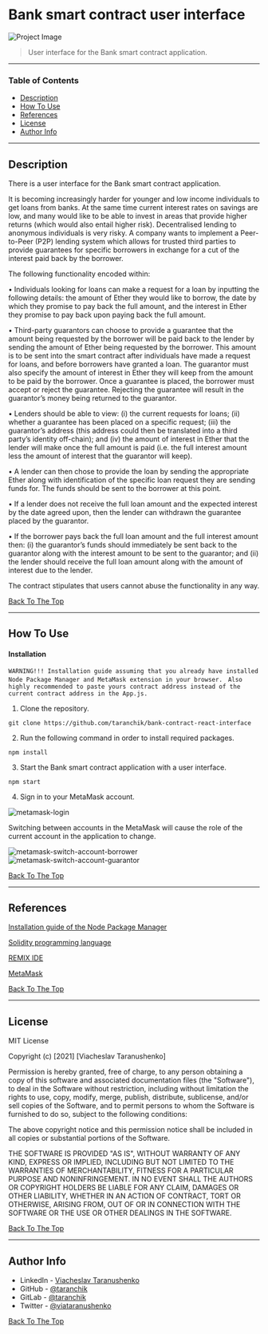 # Bank smart contract user interface

![Project Image](https://i.ibb.co/wWDJrzJ/image.png)

> User interface for the Bank smart contract application.

---

### Table of Contents

- [Description](#description)
- [How To Use](#how-to-use)
- [References](#references)
- [License](#license)
- [Author Info](#author-info)

---

## Description

There is a user interface for the Bank smart contract application.

It is becoming increasingly harder for younger and low income individuals to get loans from banks. At the
same time current interest rates on savings are low, and many would like to be able to invest in areas that
provide higher returns (which would also entail higher risk). Decentralised lending to anonymous individuals
is very risky. A company wants to implement a Peer-to-Peer (P2P) lending system which allows for trusted
third parties to provide guarantees for specific borrowers in exchange for a cut of the interest paid back by
the borrower.

The following functionality encoded within:

• Individuals looking for loans can make a request for a loan by inputting the following details: the amount of Ether they would like to borrow, the date by which they promise to pay back the full amount, and the interest in Ether they promise to pay back upon paying back the full amount.

• Third-party guarantors can choose to provide a guarantee that the amount being requested by the borrower will be paid back to the lender by sending the amount of Ether being requested by the borrower. This amount is to be sent into the smart contract after individuals have made a request for loans, and before borrowers have granted a loan. The guarantor must also specify the amount of interest in Ether they will keep from the amount to be paid by the borrower. Once a guarantee is placed, the borrower must accept or reject the guarantee. Rejecting the guarantee will result in the guarantor’s money being returned to the guarantor.

• Lenders should be able to view: (i) the current requests for loans; (ii) whether a guarantee has been placed on a specific request; (iii) the guarantor’s address (this address could then be translated into
a third party’s identity off-chain); and (iv) the amount of interest in Ether that the lender will make once the full amount is paid (i.e. the full interest amount less the amount of interest that the guarantor
will keep).

• A lender can then chose to provide the loan by sending the appropriate Ether along with identification of the specific loan request they are sending funds for. The funds should be sent to the borrower at this point.

• If a lender does not receive the full loan amount and the expected interest by the date agreed upon, then the lender can withdrawn the guarantee placed by the guarantor.

• If the borrower pays back the full loan amount and the full interest amount then: (i) the guarantor’s funds should immediately be sent back to the guarantor along with the interest amount to be sent to
the guarantor; and (ii) the lender should receive the full loan amount along with the amount of interest due to the lender.

The contract stipulates that users cannot abuse the functionality in any way.

[Back To The Top](#bank-smart-contract-user-interface)

---

## How To Use

#### Installation

`WARNING!!! Installation guide assuming that you already have installed Node Package Manager and MetaMask extension in your browser. `
`Also highly recommended to paste yours contract address instead of the current contract address in the App.js.`

1. Clone the repository.

```
git clone https://github.com/taranchik/bank-contract-react-interface
```

2. Run the following command in order to install required packages.

```
npm install
```

3.  Start the Bank smart contract application with a user interface.

```
npm start
```

4. Sign in to your MetaMask account.

![metamask-login](https://i.ibb.co/5kX14x7/image.png)

Switching between accounts in the MetaMask will cause the role of the current account in the application to change.

![metamask-switch-account-borrower](https://i.ibb.co/wWDJrzJ/image.png)
![metamask-switch-account-guarantor](https://i.ibb.co/mBLbGmy/image.png)

[Back To The Top](#bank-smart-contract-user-interface)

---

## References

[Installation guide of the Node Package Manager](https://www.npmjs.com/get-npm)

[Solidity programming language](https://solidity.readthedocs.io/en/v0.7.4/)

[REMIX IDE](https://remix.ethereum.org/)

[MetaMask](https://metamask.io/)

[Back To The Top](#bank-smart-contract-user-interface)

---

## License

MIT License

Copyright (c) [2021] [Viacheslav Taranushenko]

Permission is hereby granted, free of charge, to any person obtaining a copy of this software and associated documentation files (the "Software"), to deal in the Software without restriction, including without limitation the rights to use, copy, modify, merge, publish, distribute, sublicense, and/or sell copies of the Software, and to permit persons to whom the Software is furnished to do so, subject to the following conditions:

The above copyright notice and this permission notice shall be included in all copies or substantial portions of the Software.

THE SOFTWARE IS PROVIDED "AS IS", WITHOUT WARRANTY OF ANY KIND, EXPRESS OR IMPLIED, INCLUDING BUT NOT LIMITED TO THE WARRANTIES OF MERCHANTABILITY, FITNESS FOR A PARTICULAR PURPOSE AND NONINFRINGEMENT. IN NO EVENT SHALL THE AUTHORS OR COPYRIGHT HOLDERS BE LIABLE FOR ANY CLAIM, DAMAGES OR OTHER LIABILITY, WHETHER IN AN ACTION OF CONTRACT, TORT OR OTHERWISE, ARISING FROM, OUT OF OR IN CONNECTION WITH THE SOFTWARE OR THE USE OR OTHER DEALINGS IN THE SOFTWARE.

[Back To The Top](#bank-smart-contract-user-interface)

---

## Author Info

- LinkedIn - [Viacheslav Taranushenko](https://www.linkedin.com/in/viacheslav-taranushenko-727466187/)
- GitHub - [@taranchik](https://github.com/taranchik)
- GitLab - [@taranchik](https://gitlab.com/taranchik)
- Twitter - [@viataranushenko](https://twitter.com/viataranushenko)

[Back To The Top](#bank-smart-contract-user-interface)

